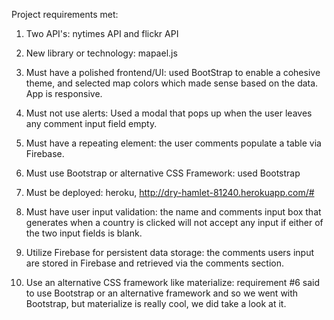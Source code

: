 Project requirements met:

1. Two API's: nytimes API and flickr API

2. New library or technology: mapael.js

3. Must have a polished frontend/UI: used BootStrap to enable a cohesive theme, and selected map colors which made sense based on the data.  App is responsive.

4. Must not use alerts: Used a modal that pops up when the user leaves any comment input field empty.

5. Must have a repeating element: the user comments populate a table via Firebase.

6. Must use Bootstrap or alternative CSS Framework: used Bootstrap

7. Must be deployed: heroku, http://dry-hamlet-81240.herokuapp.com/#

8. Must have user input validation: the name and comments input box that generates when a country is clicked will not accept any input if either of the two input fields is blank.

9.  Utilize Firebase for persistent data storage: the comments users input are stored in Firebase and retrieved via the comments section.

10. Use an alternative CSS framework like materialize: requirement #6 said to use Bootstrap or an alternative framework and so we went with Bootstrap, but materialize is really cool, we did take a look at it.